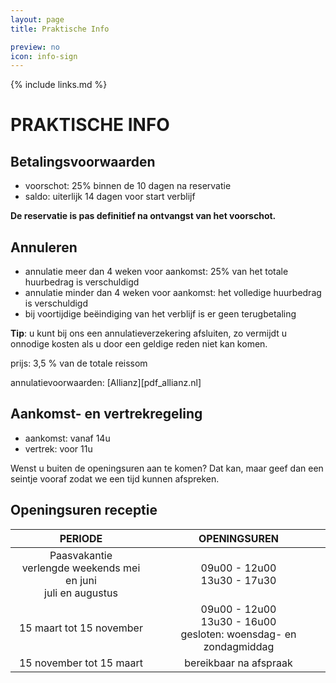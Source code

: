 ```yaml
---
layout: page
title: Praktische Info

preview: no
icon: info-sign
---
```


{% include links.md %}

# PRAKTISCHE INFO

## Betalingsvoorwaarden
- voorschot: 25% binnen de 10 dagen na reservatie
- saldo: uiterlijk 14 dagen voor start verblijf

**De reservatie is pas definitief na ontvangst van het voorschot.**

## Annuleren
- annulatie meer dan 4 weken voor aankomst: 25% van het totale huurbedrag is verschuldigd
- annulatie minder dan 4 weken voor aankomst: het volledige huurbedrag is verschuldigd
- bij voortijdige beëindiging van het verblijf is er geen terugbetaling

**Tip**: u kunt bij ons een annulatieverzekering afsluiten, zo vermijdt u onnodige kosten als u door een geldige reden niet kan komen.

prijs: 3,5 % van de totale reissom 

annulatievoorwaarden: [Allianz][pdf_allianz.nl]


## Aankomst- en vertrekregeling
- aankomst: vanaf 14u 
- vertrek: voor 11u

Wenst u buiten de openingsuren aan te komen? Dat kan, maar geef dan een seintje vooraf zodat we een tijd kunnen afspreken.

## Openingsuren receptie

PERIODE                         | OPENINGSUREN       | 
:------------------------------:|:-----------:|
Paasvakantie<br>verlengde weekends mei en juni<br>juli en augustus               |09u00 - 12u00<br>13u30 - 17u30
15 maart tot 15 november        |09u00 - 12u00<br>13u30 - 16u00<br>gesloten: woensdag- en zondagmiddag
15 november tot 15 maart        |bereikbaar na afspraak                     
                             

